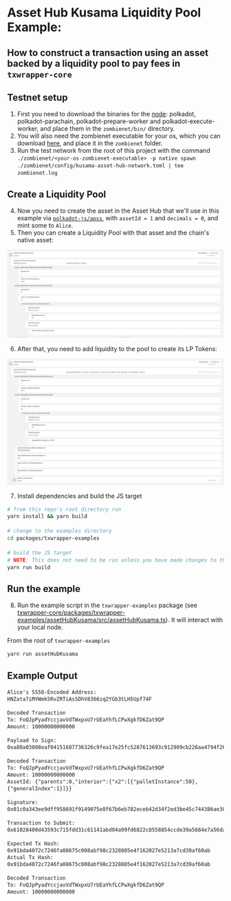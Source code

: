 # Asset Hub Kusama Liquidity Pool Example:

## How to construct a transaction using an asset backed by a liquidity pool to pay fees in `txwrapper-core`

## Testnet setup

1) First you need to download the binaries for the [node](https://github.com/paritytech/polkadot-sdk/releases): polkadot, polkadot-parachain, polkadot-prepare-worker and polkadot-execute-worker, and place them in the `zombienet/bin/` directory.
2) You will also need the zombienet executable for your os, which you can download [here](https://github.com/paritytech/zombienet/releases), and place it in the `zombienet` folder.
3) Run the test network from the root of this project with the command `./zombienet/<your-os-zombienet-executable> -p native spawn ./zombienet/config/kusama-asset-hub-network.toml | tee zombienet.log`

## Create a Liquidity Pool

4) Now you need to create the asset in the Asset Hub that we'll use in this example via [`polkadot-js/apss`](https://polkadot.js.org/apps/?rpc=ws://127.0.0.1:9933), with `assetId = 1` and `decimals = 0`, and mint some to `Alice`.
5) Then you can create a Liquidity Pool with that asset and the chain's native asset:

![](media/poolCreation.png)

6) After that, you need to add liquidity to the pool to create its LP Tokens:

![](media/liquidity.png)

7) Install dependencies and build the JS target

```bash
# from this repo's root directory run
yarn install && yarn build

# change to the examples directory
cd packages/txwrapper-examples

# build the JS target
# NOTE: This does not need to be run unless you have made changes to the example as the package will already be built via the command that ran from the root directory above.
yarn run build
```

## Run the example

8) Run the example script in the `txwrapper-examples` package (see [txwrapper-core/packages/txwrapper-examples/assetHubKusama/src/assetHubKusama.ts](txwrapper-core/packages/txwrapper-examples/assetHubKusama/src/assetHubKusama.ts)). It will interact with your local node.

From the root of `txwrapper-examples`

```bash
yarn run assetHubKusama
```

## Example Output

```
Alice's SS58-Encoded Address: HNZata7iMYWmk5RvZRTiAsSDhV8366zq2YGb3tLH5Upf74F

Decoded Transaction
To: FoQJpPyadYccjavVdTWxpxU7rUEaYhfLCPwXgkfD6Zat9QP
Amount: 10000000000000

Payload to Sign: 0xa80a03008eaf04151687736326c9fea17e25fc5287613693c912909cb226aa4794f26a480b00a0724e18099502140001000204320504102700000d0000006df8b29b7697be983285bb444581c0275e58f7c3e6bec2b888263e7fd592f095c7be83dc1c4ac006cbe785018c06074a2eb4103871dc5a0c58edb1f83cc02d04

Decoded Transaction
To: FoQJpPyadYccjavVdTWxpxU7rUEaYhfLCPwXgkfD6Zat9QP
Amount: 10000000000000
AssetId: {"parents":0,"interior":{"x2":[{"palletInstance":50},{"generalIndex":1}]}}

Signature: 0x01c0a343ee9dff958691f9149075e8f67b6eb782eceb42d34f2ed3be45c744386ae382db2082b26cd7c18c8628a398044af94f2d9b9d3a55b72cc5cd4eb183ae8c

Transaction to Submit: 0x61028400d43593c715fdd31c61141abd04a99fd6822c8558854ccde39a5684e7a56da27d01c0a343ee9dff958691f9149075e8f67b6eb782eceb42d34f2ed3be45c744386ae382db2082b26cd7c18c8628a398044af94f2d9b9d3a55b72cc5cd4eb183ae8c95021400010002043205040a03008eaf04151687736326c9fea17e25fc5287613693c912909cb226aa4794f26a480b00a0724e1809

Expected Tx Hash: 0x91bda4072c7246fa08675c008abf98c2328805e4f162027e5213a7cd39af60ab
Actual Tx Hash: 0x91bda4072c7246fa08675c008abf98c2328805e4f162027e5213a7cd39af60ab

Decoded Transaction
To: FoQJpPyadYccjavVdTWxpxU7rUEaYhfLCPwXgkfD6Zat9QP
Amount: 10000000000000
```